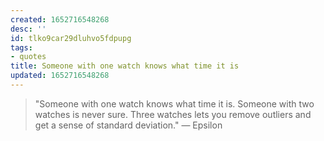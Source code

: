```yaml
---
created: 1652716548268
desc: ''
id: tlko9car29dluhvo5fdpupg
tags:
- quotes
title: Someone with one watch knows what time it is
updated: 1652716548268
---
```

   
> "Someone with one watch knows what time it is. Someone with two watches is never sure. Three watches lets you remove outliers and get a sense of standard deviation." — Epsilon   
>